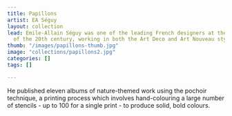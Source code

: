 ```yaml
---
title: Papillons
artist: EA Séguy
layout: collection
lead: Emile-Allain Séguy was one of the leading French designers at the beginning
  of the 20th century, working in both the Art Deco and Art Nouveau styles.
thumb: "/images/papillons-thumb.jpg"
image: "collections/papillons2.jpg"
categories: []
tags: []

---
```

He published eleven albums of nature-themed work using the pochoir technique, a printing process which involves hand-colouring a large number of stencils - up to 100 for a single print -  to produce solid, bold colours.